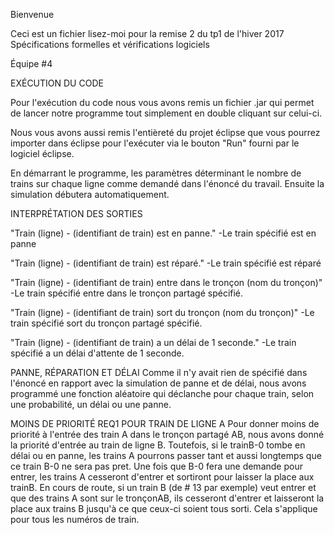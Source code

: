 Bienvenue

Ceci est un fichier lisez-moi pour la remise 2 du tp1 de l'hiver 2017
Spécifications formelles et vérifications logiciels

Équipe #4


EXÉCUTION DU CODE

Pour l'exécution du code nous vous avons remis un fichier .jar qui 
permet de lancer notre programme tout simplement en double cliquant sur celui-ci.

Nous vous avons aussi remis l'entièreté du projet éclipse que vous pourrez 
importer dans éclipse pour l'exécuter via le bouton "Run" fourni par le logiciel éclipse.

En démarrant le programme, les paramètres déterminant le nombre de trains sur chaque ligne
comme demandé dans l'énoncé du travail. Ensuite la simulation débutera automatiquement.


INTERPRÉTATION DES SORTIES

"Train (ligne) - (identifiant de train) est en panne." 
-Le train spécifié est en panne

"Train (ligne) - (identifiant de train) est réparé." 
-Le train spécifié est réparé

"Train (ligne) - (identifiant de train) entre dans le tronçon (nom du tronçon)"
-Le train spécifié entre dans le tronçon partagé spécifié.

"Train (ligne) - (identifiant de train) sort du tronçon (nom du tronçon)"
-Le train spécifié sort du tronçon partagé spécifié.

"Train (ligne) - (identifiant de train) a un délai de 1 seconde." 
-Le train spécifié a un délai d'attente de 1 seconde.


PANNE, RÉPARATION ET DÉLAI
Comme il n'y avait rien de spécifié dans l'énoncé en rapport avec la simulation de panne et de délai,
nous avons programmé une fonction aléatoire qui déclanche pour chaque train, selon une probabilité, un délai ou une panne.


MOINS DE PRIORITÉ REQ1 POUR TRAIN DE LIGNE A
Pour donner moins de priorité à l'entrée des train A dans le tronçon partagé AB, nous avons donné la priorité d'entrée au train de ligne B.
Toutefois, si le trainB-0 tombe en délai ou en panne, les trains A pourrons passer tant et aussi longtemps que ce train B-0 ne sera pas pret.
Une fois que B-0 fera une demande pour entrer, les trains A cesseront d'entrer et sortiront pour laisser la place aux trainB.
En cours de route, si un train B (de # 13 par exemple) veut entrer et que des trains A sont sur le tronçonAB, ils cesseront d'entrer et laisseront la 
place aux trains B jusqu'à ce que ceux-ci soient tous sorti. Cela s'applique pour tous les numéros de train.









